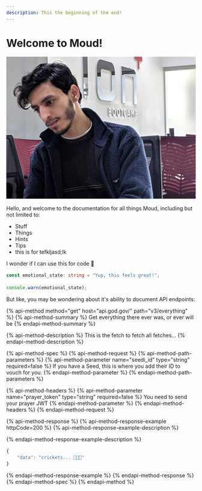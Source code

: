 ```yaml
---
description: This the beginning of the end!
---
```


# Welcome to Moud!

![Moud 23.4 in the wild](.gitbook/assets/image1b.jpg)

Hello, and welcome to the documentation for all things Moud, including but not limited to:

* Stuff
* Things
* Hints
* Tips
* this is for tefkljasd;lk

I wonder if I can use this for code 🤔

```typescript
const emotional_state: string = "Yup, this feels great!";

console.warn(emotional_state);
```

But like, you may be wondering about it's ability to document API endpoints:

{% api-method method="get" host="api.god.gov/" path="v3/everything" %}
{% api-method-summary %}
Get everything there ever was, or ever will be
{% endapi-method-summary %}

{% api-method-description %}
This is the fetch to fetch all fetches...
{% endapi-method-description %}

{% api-method-spec %}
{% api-method-request %}
{% api-method-path-parameters %}
{% api-method-parameter name="seedi\_id" type="string" required=false %}
If you have a Seed, this is where you add their ID to vouch for you.
{% endapi-method-parameter %}
{% endapi-method-path-parameters %}

{% api-method-headers %}
{% api-method-parameter name="prayer\_token" type="string" required=false %}
You need to send your prayer JWT
{% endapi-method-parameter %}
{% endapi-method-headers %}
{% endapi-method-request %}

{% api-method-response %}
{% api-method-response-example httpCode=200 %}
{% api-method-response-example-description %}

{% endapi-method-response-example-description %}

```javascript
{
    "data": "crickets... 🦗🦗🦗"
}
```
{% endapi-method-response-example %}
{% endapi-method-response %}
{% endapi-method-spec %}
{% endapi-method %}



